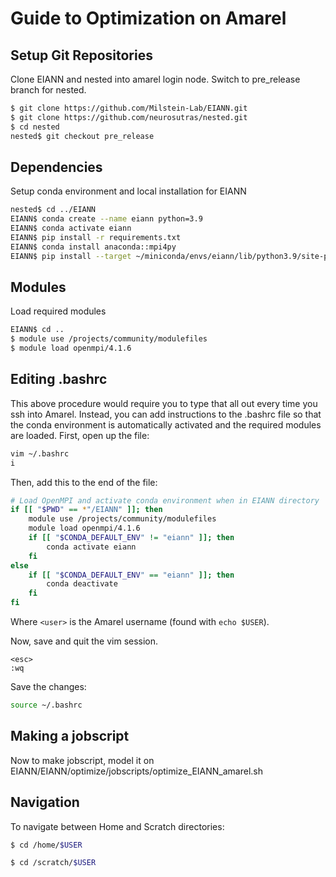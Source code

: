 # Guide to Optimization on Amarel

## Setup Git Repositories

Clone EIANN and nested into amarel login node. Switch to pre_release branch for nested. 
```bash
$ git clone https://github.com/Milstein-Lab/EIANN.git
$ git clone https://github.com/neurosutras/nested.git
$ cd nested
nested$ git checkout pre_release
```

## Dependencies

Setup conda environment and local installation for EIANN
```bash
nested$ cd ../EIANN
EIANN$ conda create --name eiann python=3.9
EIANN$ conda activate eiann
EIANN$ pip install -r requirements.txt
EIANN$ conda install anaconda::mpi4py
EIANN$ pip install --target ~/miniconda/envs/eiann/lib/python3.9/site-packages -e .
```

## Modules

Load required modules
```bash
EIANN$ cd ..
$ module use /projects/community/modulefiles
$ module load openmpi/4.1.6
```

## Editing .bashrc

This above procedure would require you to type that all out every time you ssh into Amarel. Instead, you can add instructions to the .bashrc file so that the conda environment is automatically activated and the required modules are loaded. First, open up the file:
```bash
vim ~/.bashrc
i
```

Then, add this to the end of the file:
```bash
# Load OpenMPI and activate conda environment when in EIANN directory
if [[ "$PWD" == *"/EIANN" ]]; then
    module use /projects/community/modulefiles
    module load openmpi/4.1.6
    if [[ "$CONDA_DEFAULT_ENV" != "eiann" ]]; then
        conda activate eiann
    fi
else
    if [[ "$CONDA_DEFAULT_ENV" == "eiann" ]]; then
        conda deactivate
    fi
fi
```
Where ```<user>``` is the Amarel username (found with ```echo $USER```).

Now, save and quit the vim session.
```
<esc>
:wq
```

Save the changes:
```bash
source ~/.bashrc
```

## Making a jobscript

Now to make jobscript, model it on EIANN/EIANN/optimize/jobscripts/optimize_EIANN_amarel.sh 

## Navigation

To navigate between Home and Scratch directories:
```bash
$ cd /home/$USER
```
```bash
$ cd /scratch/$USER
```